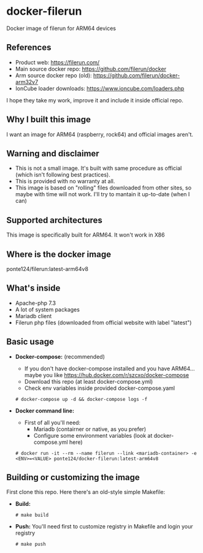 # docker-filerun
Docker image of filerun for ARM64 devices

## References

- Product web: <https://filerun.com/>
- Main source docker repo: <https://github.com/filerun/docker>
- Arm source docker repo (old): <https://github.com/filerun/docker-arm32v7>
- IonCube loader downloads: <https://www.ioncube.com/loaders.php>

I hope they take my work, improve it and include it inside official repo.

## Why I built this image

I want an image for ARM64 (raspberry, rock64) and official images aren't.

## Warning and disclaimer

- This is not a small image. It's built with same procedure as official (which isn't following best practices).
- This is provided with no warranty at all.
- This image is based on "rolling" files downloaded from other sites, so maybe with time will not work. I'll try to mantain it up-to-date (when I can)

## Supported architectures

This image is specifically built for ARM64. It won't work in X86

## Where is the docker image

ponte124/filerun:latest-arm64v8

## What's inside

- Apache-php 7.3
- A lot of system packages
- Mariadb client
- Filerun php files (downloaded from official website with label "latest")

## Basic usage

- **Docker-compose:** (recommended)
    - If you don't have docker-compose installed and you have ARM64... maybe you like <https://hub.docker.com/r/szcxo/docker-compose>
    - Download this repo (at least docker-compose.yml)
    - Check env variables inside provided docker-compose.yaml

    `# docker-compose up -d && docker-compose logs -f`

- **Docker command line:** 
    - First of all you'll need:
        - Mariadb (contairner or native, as you prefer)
        - Configure some environment variables (look at docker-compose.yml here)

    `# docker run -it --rm --name filerun --link <mariadb-container> -e <ENV>=<VALUE> ponte124/docker-filerun:latest-arm64v8`

## Building or customizing the image

First clone this repo. Here there's an old-style simple Makefile:

- **Build:**

    `# make build`

- **Push:** You'll need first to customize registry in Makefile and login your registry

    `# make push`


